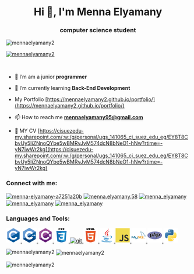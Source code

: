 <h1 align="center">Hi 👋, I'm Menna Elyamany</h1>
<h3 align="center">computer science student</h3>

<p align="left"> <img src="https://komarev.com/ghpvc/?username=mennaelyamany2&label=Profile%20views&color=0e75b6&style=flat" alt="mennaelyamany2" /> </p>

<p align="left"> <a href="https://github.com/ryo-ma/github-profile-trophy"><img src="https://github-profile-trophy.vercel.app/?username=mennaelyamany2" alt="mennaelyamany2" /></a> </p>

<p align="left"> <a href="https://twitter.com/" target="blank"><img src="https://img.shields.io/twitter/follow/?logo=twitter&style=for-the-badge" alt="" /></a> </p>

- 🔭 I’m am a junior **programmer**

- 🌱 I’m currently learning **Back-End Development**

- My Portfolio [https://mennaelyamany2.github.io/portfolio/](https://mennaelyamany2.github.io/portfolio/)

- 📫 How to reach me **mennaelyamany95@gmail.com**

- 📄 MY CV [https://cisuezedu-my.sharepoint.com/:w:/g/personal/ugs_141065_ci_suez_edu_eg/EY8T8CbvUy5IiZNnoQYbe5wBMRvJvM574dcN8bNeO1-hNw?rtime=-yN7iwWr2kg](https://cisuezedu-my.sharepoint.com/:w:/g/personal/ugs_141065_ci_suez_edu_eg/EY8T8CbvUy5IiZNnoQYbe5wBMRvJvM574dcN8bNeO1-hNw?rtime=-yN7iwWr2kg)

<h3 align="left">Connect with me:</h3>
<p align="left">
<a href="https://linkedin.com/in/menna-elyamany-a7251a20b" target="blank"><img align="center" src="https://raw.githubusercontent.com/rahuldkjain/github-profile-readme-generator/master/src/images/icons/Social/linked-in-alt.svg" alt="menna-elyamany-a7251a20b" height="30" width="40" /></a>
<a href="https://fb.com/menna.elyamany.58" target="blank"><img align="center" src="https://raw.githubusercontent.com/rahuldkjain/github-profile-readme-generator/master/src/images/icons/Social/facebook.svg" alt="menna.elyamany.58" height="30" width="40" /></a>
<a href="https://instagram.com/menna_elyamany" target="blank"><img align="center" src="https://raw.githubusercontent.com/rahuldkjain/github-profile-readme-generator/master/src/images/icons/Social/instagram.svg" alt="menna_elyamany" height="30" width="40" /></a>
<a href="https://codeforces.com/profile/menna_elyamany" target="blank"><img align="center" src="https://raw.githubusercontent.com/rahuldkjain/github-profile-readme-generator/master/src/images/icons/Social/codeforces.svg" alt="menna_elyamany" height="30" width="40" /></a>
<a href="https://www.leetcode.com/menna_elyamany" target="blank"><img align="center" src="https://raw.githubusercontent.com/rahuldkjain/github-profile-readme-generator/master/src/images/icons/Social/leet-code.svg" alt="menna_elyamany" height="30" width="40" /></a>
</p>

<h3 align="left">Languages and Tools:</h3>
<p align="left"> <a href="https://www.cprogramming.com/" target="_blank" rel="noreferrer"> <img src="https://raw.githubusercontent.com/devicons/devicon/master/icons/c/c-original.svg" alt="c" width="40" height="40"/> </a> <a href="https://www.w3schools.com/cpp/" target="_blank" rel="noreferrer"> <img src="https://raw.githubusercontent.com/devicons/devicon/master/icons/cplusplus/cplusplus-original.svg" alt="cplusplus" width="40" height="40"/> </a> <a href="https://www.w3schools.com/cs/" target="_blank" rel="noreferrer"> <img src="https://raw.githubusercontent.com/devicons/devicon/master/icons/csharp/csharp-original.svg" alt="csharp" width="40" height="40"/> </a> <a href="https://www.w3schools.com/css/" target="_blank" rel="noreferrer"> <img src="https://raw.githubusercontent.com/devicons/devicon/master/icons/css3/css3-original-wordmark.svg" alt="css3" width="40" height="40"/> </a> <a href="https://git-scm.com/" target="_blank" rel="noreferrer"> <img src="https://www.vectorlogo.zone/logos/git-scm/git-scm-icon.svg" alt="git" width="40" height="40"/> </a> <a href="https://www.w3.org/html/" target="_blank" rel="noreferrer"> <img src="https://raw.githubusercontent.com/devicons/devicon/master/icons/html5/html5-original-wordmark.svg" alt="html5" width="40" height="40"/> </a> <a href="https://www.java.com" target="_blank" rel="noreferrer"> <img src="https://raw.githubusercontent.com/devicons/devicon/master/icons/java/java-original.svg" alt="java" width="40" height="40"/> </a> <a href="https://developer.mozilla.org/en-US/docs/Web/JavaScript" target="_blank" rel="noreferrer"> <img src="https://raw.githubusercontent.com/devicons/devicon/master/icons/javascript/javascript-original.svg" alt="javascript" width="40" height="40"/> </a> <a href="https://www.mysql.com/" target="_blank" rel="noreferrer"> <img src="https://raw.githubusercontent.com/devicons/devicon/master/icons/mysql/mysql-original-wordmark.svg" alt="mysql" width="40" height="40"/> </a> <a href="https://www.php.net" target="_blank" rel="noreferrer"> <img src="https://raw.githubusercontent.com/devicons/devicon/master/icons/php/php-original.svg" alt="php" width="40" height="40"/> </a> <a href="https://www.python.org" target="_blank" rel="noreferrer"> <img src="https://raw.githubusercontent.com/devicons/devicon/master/icons/python/python-original.svg" alt="python" width="40" height="40"/> </a> </p>

<p><img align="left" src="https://github-readme-stats.vercel.app/api/top-langs?username=mennaelyamany2&show_icons=true&locale=en&layout=compact" alt="mennaelyamany2" /></p>

<p>&nbsp;<img align="center" src="https://github-readme-stats.vercel.app/api?username=mennaelyamany2&show_icons=true&locale=en" alt="mennaelyamany2" /></p>

<p><img align="center" src="https://github-readme-streak-stats.herokuapp.com/?user=mennaelyamany2&" alt="mennaelyamany2" /></p>
